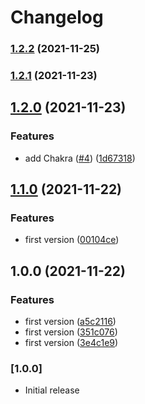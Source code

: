 # Changelog

### [1.2.2](https://github.com/Developer-DAO/web3-ui//compare/v1.2.1...v1.2.2) (2021-11-25)

### [1.2.1](https://github.com/Developer-DAO/web3-ui//compare/v1.2.0...v1.2.1) (2021-11-23)

## [1.2.0](https://github.com/Developer-DAO/web3-ui//compare/v1.1.0...v1.2.0) (2021-11-23)


### Features

* add Chakra ([#4](https://github.com/Developer-DAO/web3-ui//issues/4)) ([1d67318](https://github.com/Developer-DAO/web3-ui//commit/1d6731870461deeea607219ed5f9f091a67be1f3))

## [1.1.0](https://github.com/Developer-DAO/web3-ui//compare/v1.0.0...v1.1.0) (2021-11-22)


### Features

* first version ([00104ce](https://github.com/Developer-DAO/web3-ui//commit/00104cedc10cef3491513b35cfff18c67e58d8b4))

## 1.0.0 (2021-11-22)


### Features

* first version ([a5c2116](https://github.com/Developer-DAO/web3-ui//commit/a5c2116c77a24fd2739cd9da41e00cbf0940f1a3))
* first version ([351c076](https://github.com/Developer-DAO/web3-ui//commit/351c076648019c7f462a3412e36575105e474dbe))
* first version ([3e4c1e9](https://github.com/Developer-DAO/web3-ui//commit/3e4c1e9562516eb264729cb518ea5d911e457624))

### [1.0.0]

- Initial release
